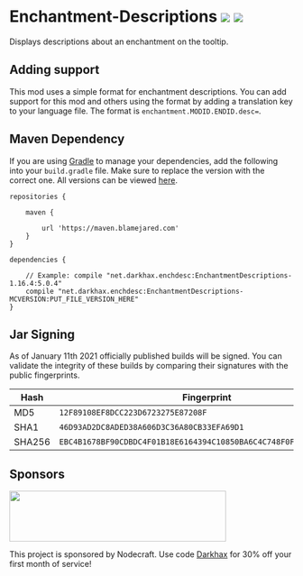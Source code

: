 # Enchantment-Descriptions [![](http://cf.way2muchnoise.eu/250419.svg)](https://minecraft.curseforge.com/projects/enchantment-descriptions) [![](http://cf.way2muchnoise.eu/versions/250419.svg)](https://minecraft.curseforge.com/projects/enchantment-descriptions)
Displays descriptions about an enchantment on the tooltip.

## Adding support

This mod uses a simple format for enchantment descriptions. You can add support for this mod and others using the format by adding a translation key to your language file. The format is `enchantment.MODID.ENDID.desc=`.

## Maven Dependency
If you are using [Gradle](https://gradle.org) to manage your dependencies, add the following into your `build.gradle` file. Make sure to replace the version with the correct one. All versions can be viewed [here](https://maven.blamejared.com/net/darkhax/enchdesc/).
```
repositories {

    maven {
    
        url 'https://maven.blamejared.com'
    }
}

dependencies {

    // Example: compile "net.darkhax.enchdesc:EnchantmentDescriptions-1.16.4:5.0.4"
    compile "net.darkhax.enchdesc:EnchantmentDescriptions-MCVERSION:PUT_FILE_VERSION_HERE"
}
```

## Jar Signing

As of January 11th 2021 officially published builds will be signed. You can validate the integrity of these builds by comparing their signatures with the public fingerprints.

| Hash   | Fingerprint                                                        |
|--------|--------------------------------------------------------------------|
| MD5    | `12F89108EF8DCC223D6723275E87208F`                                 |
| SHA1   | `46D93AD2DC8ADED38A606D3C36A80CB33EFA69D1`                         |
| SHA256 | `EBC4B1678BF90CDBDC4F01B18E6164394C10850BA6C4C748F0FA95F2CB083AE5` |


## Sponsors
<img src="https://nodecraft.com/assets/images/logo-dark.png" width="384" height="90">

This project is sponsored by Nodecraft. Use code [Darkhax](https://nodecraft.com/r/darkhax) for 30% off your first month of service!